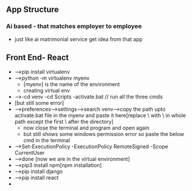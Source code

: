 ## App Structure

### Ai based - that matches employer to employee
- just like ai matrimonial service get idea from that app



## Front End- React
- -->pip install virtualenv
- -->python -m virtualenv myenv
	- [myenv] is the name of the environment
	- creating virtual env
- -->-cd venv
		-cd Scripts
		-activate.bat
	// run all the three cmds
- [but still some error]
- -->preferences-->settings-->search venv-->copy the path upto activate.bat file in the myenv and paste it here[replace \ with \\ in whole path except the first \ after the directory]
	- now close the terminal and program and open again
	- but still shows some windows permission error so paste the below cmd in the terminal
- -->Set-ExecutionPolicy -ExecutionPolicy RemoteSigned -Scope CurrentUser
- -->done [now we are in the virtual environment]
- -->pip3 install npm[npm installation]
- -->pip install django
- -->pip install react
- 



